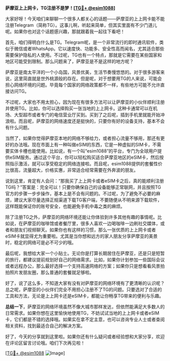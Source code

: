 **萨摩亚上上网卡，TG注册不是梦！[[TG💪+ @esim1088](https://t.me/s/esim1088)]**

大家好呀！今天咱们来聊聊一个很多人都关心的话题——萨摩亚的上上网卡能不能注册Telegram（简称TG）。这事儿啊，听起来简单，但其实里面有不少门道儿呢。如果你也对这个话题感兴趣，那就跟着我一起往下看吧！

首先，咱们得明白什么是TG。Telegram呢，是一个非常流行的即时通讯软件，类似于微信或者WhatsApp。它以速度快、功能多、安全性高而闻名，尤其适合那些需要保护隐私的人使用。不过呢，TG也有一个特点，那就是它需要在某些国家和地区可能受到限制。那么问题来了，萨摩亚是不是这样的地方呢？

萨摩亚是南太平洋的一个小岛国，风景优美，生活节奏慢悠悠的。对于很多游客来说，这里简直就是世外桃源般的存在。但是呢，对于想要用TG的人来说，可能会担心网络环境的问题。毕竟每个国家的网络政策都不一样，有些地方可能不允许直接访问TG。

不过呢，大家也不用太担心，因为现在有很多方法可以让萨摩亚的小伙伴顺利注册并使用TG。比如，你可以选择购买一张当地的上上网卡。这种卡通常可以在机场、大型超市或者专门的电信营业厅买到。买到了之后呢，插到手机里就能开始冲浪啦。而且呢，萨摩亚的网络速度还是挺快的，只要你有好的设备支持，基本不会有什么问题。

当然了，如果你觉得萨摩亚本地的网络不够给力，或者担心流量不够用，那还有更好的办法哦。现在市面上有一种叫做eSIM的东西，它是一种虚拟的SIM卡，不需要实体卡槽也能使用。比如说，有一个叫“esim1088”的平台，专门为全球用户提供eSIM服务。通过这个平台，你可以轻松购买适合萨摩亚地区的eSIM卡，然后按照指示激活，就可以享受稳定的网络连接啦。而且呢，esim1088提供的套餐性价比很高，流量超大，价格实惠，非常适合经常需要在外奔波的朋友。

说到这里，肯定有人会问：“那我买了上上网卡或者eSIM卡之后，真的能顺利注册TG吗？”答案是：完全可以！只要你确保自己的设备能够正常联网，并且按照TG官方的步骤一步步操作，基本上是不会有问题的。不过呢，为了避免不必要的麻烦，建议大家尽量选择正规渠道下载TG客户端，不要随便从不明来源下载软件，这样既能保证你的账号安全，也能避免手机中毒之类的麻烦。

除了注册TG之外，萨摩亚的网络环境还能让你体验到许多其他有趣的事情呢。比如说，在萨摩亚的咖啡馆或者餐厅里，很多人喜欢一边喝咖啡一边刷社交媒体，或者和朋友们视频聊天。如果你也有这样的习惯，那么一张优质的上上网卡或者eSIM卡就显得尤为重要啦。尤其是当你想和远方的家人朋友分享萨摩亚的美景时，稳定的网络可是必不可少的哦。

最后呢，我想给大家一个小贴士。无论你是打算长期居住在萨摩亚，还是只是短暂的旅行，都建议提前规划好自己的网络需求。比如，如果你计划参加一些国际会议或者远程办公，那么最好选择一个支持高速网络的方案；如果你只是想看看风景拍拍照片发朋友圈，那么普通的套餐就足够啦。

好了，说了这么多，不知道大家有没有对萨摩亚的网络环境有了更清晰的认识呢？总之呢，萨摩亚的小伙伴们完全不用担心注册不了TG的问题。只要选对了合适的工具和方法，无论是上上网卡还是eSIM卡，都能让你畅享TG带来的便利与乐趣。

**总结一下**，萨摩亚的网络环境虽然不像大城市那样发达，但依然能满足大多数人的日常需求。如果你想在这里愉快地使用TG，不妨试试当地的上上网卡或者eSIM卡，它们都是不错的选择哦。如果实在拿不定主意，也可以咨询专业人士或者查阅相关资料，找到最适合自己的解决方案。

好了，今天的分享就到这里啦。如果你还有什么疑问或者经验想和大家分享，欢迎在评论区留言讨论哦。咱们下次再见啦！

[[TG💪+ @esim1088](https://t.me/s/esim1088) ![Image](https://i.postimg.cc/4NQfJmqS/Snipaste-2025-05-13-00-14-12.png)]